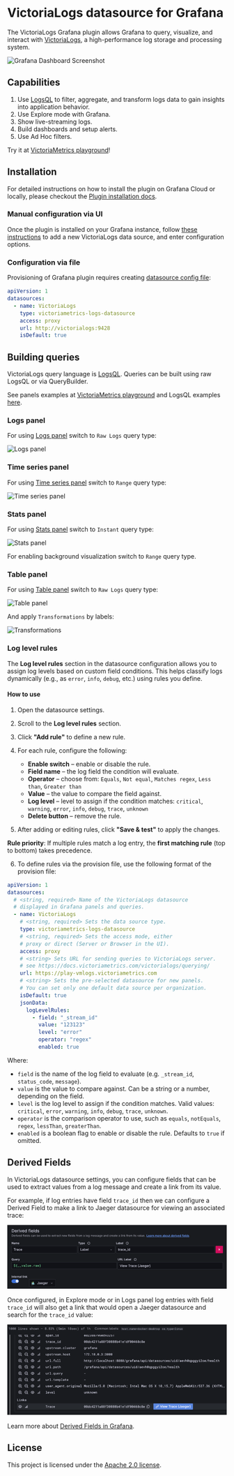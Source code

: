 # VictoriaLogs datasource for Grafana

The VictoriaLogs Grafana plugin allows Grafana to query, visualize, 
and interact with [VictoriaLogs](https://docs.victoriametrics.com/victorialogs),
a high-performance log storage and processing system.

<img alt="Grafana Dashboard Screenshot" src="https://github.com/VictoriaMetrics/victorialogs-datasource/blob/main/src/img/dashboard.png?raw=true">

## Capabilities

1. Use [LogsQL](https://docs.victoriametrics.com/victorialogs/logsql/) to filter, aggregate, and transform logs data to gain insights into application behavior.
1. Use Explore mode with Grafana.
1. Show live-streaming logs.
1. Build dashboards and setup alerts.
1. Use Ad Hoc filters.

Try it at [VictoriaMetrics playground](https://play-grafana.victoriametrics.com/d/be5zidev72m80f/k8s-logs-demo)!

## Installation

For detailed instructions on how to install the plugin on Grafana Cloud or locally, please checkout the [Plugin installation docs](https://grafana.com/docs/grafana/latest/plugins/installation/).

### Manual configuration via UI

Once the plugin is installed on your Grafana instance, follow [these instructions](https://grafana.com/docs/grafana/latest/datasources/add-a-data-source/)
to add a new VictoriaLogs data source, and enter configuration options.

### Configuration via file

Provisioning of Grafana plugin requires creating [datasource config file](http://docs.grafana.org/administration/provisioning/#datasources):

```yaml
apiVersion: 1
datasources:
  - name: VictoriaLogs
    type: victoriametrics-logs-datasource
    access: proxy
    url: http://victorialogs:9428
    isDefault: true
```

## Building queries

VictoriaLogs query language is [LogsQL](https://docs.victoriametrics.com/victorialogs/logsql/).
Queries can be built using raw LogsQL or via QueryBuilder.

See panels examples at [VictoriaMetrics playground](https://play-grafana.victoriametrics.com/d/be5zidev72m80f/k8s-logs-demo)
and LogsQL examples [here](https://docs.victoriametrics.com/victorialogs/logsql-examples/).

### Logs panel

For using [Logs panel](https://grafana.com/docs/grafana/latest/panels-visualizations/visualizations/logs/)
switch to `Raw Logs` query type:

<img alt="Logs panel" src="https://github.com/VictoriaMetrics/victorialogs-datasource/blob/main/src/img/panel_logs.png?raw=true">

### Time series panel

For using [Time series panel](https://grafana.com/docs/grafana/latest/panels-visualizations/visualizations/time-series/)
switch to `Range` query type:

<img alt="Time series panel" src="https://github.com/VictoriaMetrics/victorialogs-datasource/blob/main/src/img/panel_time_series.png?raw=true">

### Stats panel

For using [Stats panel](https://grafana.com/docs/grafana/latest/panels-visualizations/visualizations/stat/)
switch to `Instant` query type:

<img alt="Stats panel" src="https://github.com/VictoriaMetrics/victorialogs-datasource/blob/main/src/img/panel_stat.png?raw=true">

For enabling background visualization switch to `Range` query type.

### Table panel

For using [Table panel](https://grafana.com/docs/grafana/latest/panels-visualizations/visualizations/table/)
switch to `Raw Logs` query type:

<img alt="Table panel" src="https://github.com/VictoriaMetrics/victorialogs-datasource/blob/main/src/img/panel_table.png?raw=true">

And apply `Transformations` by labels:

<img alt="Transformations" src="https://github.com/VictoriaMetrics/victorialogs-datasource/blob/main/src/img/panel_table_transformation.png?raw=true">

### Log level rules

The **Log level rules** section in the datasource configuration allows you to assign log levels based on custom field conditions. This helps classify logs dynamically (e.g., as `error`, `info`, `debug`, etc.) using rules you define.

#### How to use

1. Open the datasource settings.

2. Scroll to the **Log level rules** section.

3. Click **"Add rule"** to define a new rule.

4. For each rule, configure the following:

    * **Enable switch** – enable or disable the rule.
    * **Field name** – the log field the condition will evaluate.
    * **Operator** – choose from: `Equals`, `Not equal`, `Matches regex`, `Less than`, `Greater than`
    * **Value** – the value to compare the field against.
    * **Log level** – level to assign if the condition matches: `critical`, `warning`, `error`, `info`, `debug`, `trace`, `unknown`
    * **Delete button** – remove the rule.

5.  After adding or editing rules, click **"Save & test"** to apply the changes.

**Rule priority**: If multiple rules match a log entry, the **first matching rule** (top to bottom) takes precedence.

6. To define rules via the provision file, use the following format of the provision file:

```yaml
apiVersion: 1
datasources:
  # <string, required> Name of the VictoriaLogs datasource
  # displayed in Grafana panels and queries.
  - name: VictoriaLogs
    # <string, required> Sets the data source type.
    type: victoriametrics-logs-datasource
    # <string, required> Sets the access mode, either
    # proxy or direct (Server or Browser in the UI).
    access: proxy
    # <string> Sets URL for sending queries to VictoriaLogs server.
    # see https://docs.victoriametrics.com/victorialogs/querying/
    url: https://play-vmlogs.victoriametrics.com
    # <string> Sets the pre-selected datasource for new panels.
    # You can set only one default data source per organization.
    isDefault: true
    jsonData:
      logLevelRules:
        - field: "_stream_id"
          value: "123123"
          level: "error"
          operator: "regex"
          enabled: true
```
Where:
* `field` is the name of the log field to evaluate (e.g. `_stream_id`, `status_code`, `message`).
* `value` is the value to compare against. Can be a string or a number, depending on the field.
* `level` is the log level to assign if the condition matches. Valid values: `critical`, `error`, `warning`, `info`, `debug`, `trace`, `unknown`.
* `operator` is the comparison operator to use, such as `equals`, `notEquals`, `regex`, `lessThan`, `greaterThan`.
* `enabled` is a boolean flag to enable or disable the rule. Defaults to `true` if omitted.

## Derived Fields

In VictoriaLogs datasource settings, you can configure fields that can be used to extract values from a log message 
and create a link from its value.

For example, if log entries have field `trace_id` then we can configure a Derived Field to make a link to Jaeger datasource
for viewing an associated trace:

<img alt="Derived fields configuration" src="https://github.com/VictoriaMetrics/victorialogs-datasource/blob/main/src/img/derived_fields_cfg.png?raw=true">

Once configured, in Explore mode or in Logs panel log entries with field `trace_id` will also get a link that would
open a Jaeger datasource and search for the `trace_id` value:

<img alt="Derived fields explore" src="https://github.com/VictoriaMetrics/victorialogs-datasource/blob/main/src/img/derived_fields_explore.png?raw=true">

Learn more about [Derived Fields in Grafana](https://grafana.com/docs/grafana/next/datasources/loki/configure-loki-data-source/#derived-fields).

## License

This project is licensed under
the [Apache 2.0 license](https://github.com/VictoriaMetrics/victorialogs-datasource/blob/main/LICENSE).
